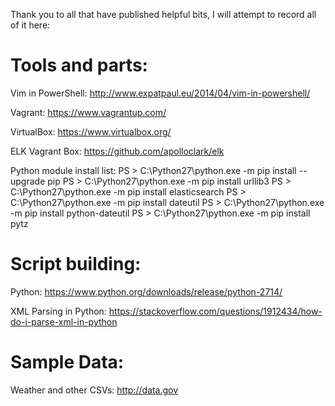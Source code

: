 Thank you to all that have published helpful bits, I will attempt to record
all of it here:

Tools and parts:
============================

Vim in PowerShell:
http://www.expatpaul.eu/2014/04/vim-in-powershell/

Vagrant:
https://www.vagrantup.com/

VirtualBox:
https://www.virtualbox.org/

ELK Vagrant Box:
https://github.com/apolloclark/elk

Python module install list:
PS > C:\Python27\python.exe -m pip install --upgrade pip
PS > C:\Python27\python.exe -m pip install urllib3
PS > C:\Python27\python.exe -m pip install elasticsearch
PS > C:\Python27\python.exe -m pip install dateutil
PS > C:\Python27\python.exe -m pip install python-dateutil
PS > C:\Python27\python.exe -m pip install pytz

Script building:
=============================

Python:
https://www.python.org/downloads/release/python-2714/

XML Parsing in Python:
https://stackoverflow.com/questions/1912434/how-do-i-parse-xml-in-python

Sample Data:
=============================

Weather and other CSVs:
http://data.gov

